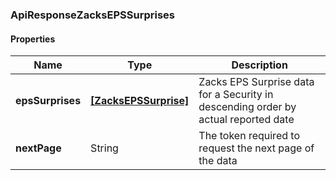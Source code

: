 
[//]: # (CLASS:ApiResponseZacksEPSSurprises)

[//]: # (KIND:object)

### ApiResponseZacksEPSSurprises

#### Properties

[//]: # (START_DEFINITION)

Name | Type | Description
------------ | ------------- | -------------
**epsSurprises** | [**[ZacksEPSSurprise]**](ZacksEPSSurprise.md) | Zacks EPS Surprise data for a Security in descending order by actual reported date &nbsp;
**nextPage** | String | The token required to request the next page of the data &nbsp;

[//]: # (END_DEFINITION)


[//]: # (CONTAINED_CLASS:ZacksEPSSurprise)





